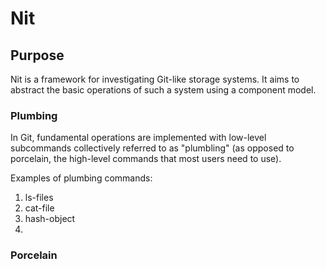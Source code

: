 # Nit


## Purpose

Nit is a framework for investigating Git-like storage systems. It aims to abstract the basic operations of such a system using a component model.


### Plumbing

In Git, fundamental operations are implemented with low-level subcommands collectively referred to as "plumbling" (as opposed to porcelain, the high-level commands that most users need to use).

Examples of plumbing commands:

1. ls-files
1. cat-file
1. hash-object
1. 


### Porcelain



